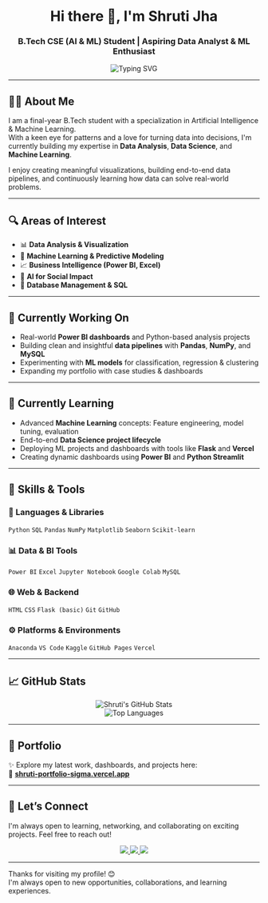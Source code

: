 <h1 align="center">Hi there 👋, I'm Shruti Jha</h1>
<h3 align="center">B.Tech CSE (AI & ML) Student | Aspiring Data Analyst & ML Enthusiast </h3>

<p align="center">
  <img src="https://readme-typing-svg.demolab.com?font=Fira+Code&pause=1000&color=F75C7E&width=435&lines=Data+Tells+Stories,+I+Translate+Them+📊;Aspiring+Data+Scientist+%7C+ML+Explorer+%7C+Tech+Lover;Turning+Raw+Data+into+Insights+and+Impact" alt="Typing SVG" />
</p>

---

## 👩‍💻 About Me

I am a final-year B.Tech student with a specialization in Artificial Intelligence & Machine Learning.  
With a keen eye for patterns and a love for turning data into decisions, I'm currently building my expertise in **Data Analysis**, **Data Science**, and **Machine Learning**.

I enjoy creating meaningful visualizations, building end-to-end data pipelines, and continuously learning how data can solve real-world problems.

---

## 🔍 Areas of Interest

- 📊 **Data Analysis & Visualization**
- 🤖 **Machine Learning & Predictive Modeling**
- 📈 **Business Intelligence (Power BI, Excel)**
- 🧠 **AI for Social Impact**
- 📂 **Database Management & SQL**

---

## 🔭 Currently Working On

- Real-world **Power BI dashboards** and Python-based analysis projects  
- Building clean and insightful **data pipelines** with **Pandas**, **NumPy**, and **MySQL**  
- Experimenting with **ML models** for classification, regression & clustering  
- Expanding my portfolio with case studies & dashboards

---

## 🌱 Currently Learning

- Advanced **Machine Learning** concepts: Feature engineering, model tuning, evaluation
- End-to-end **Data Science project lifecycle**
- Deploying ML projects and dashboards with tools like **Flask** and **Vercel**
- Creating dynamic dashboards using **Power BI** and **Python Streamlit**

---

## 💼 Skills & Tools

### 🧠 Languages & Libraries
`Python` `SQL` `Pandas` `NumPy` `Matplotlib` `Seaborn` `Scikit-learn`

### 📊 Data & BI Tools
`Power BI` `Excel` `Jupyter Notebook` `Google Colab` `MySQL`

### 🌐 Web & Backend
`HTML` `CSS` `Flask (basic)` `Git` `GitHub`

### ⚙️ Platforms & Environments
`Anaconda` `VS Code` `Kaggle` `GitHub Pages` `Vercel`

---

## 📈 GitHub Stats

<p align="center">
  <img src="https://github-readme-stats.vercel.app/api?username=shruti-jha&show_icons=true&theme=radical" alt="Shruti's GitHub Stats" />
  <br>
  <img src="https://github-readme-stats.vercel.app/api/top-langs/?username=shruti-jha&layout=compact&theme=radical" alt="Top Languages" />
</p>

---

## 🚀 Portfolio

✨ Explore my latest work, dashboards, and projects here:  
🔗 **[shruti-portfolio-sigma.vercel.app](https://shruti-portfolio-sigma.vercel.app/)**

---

## 🤝 Let’s Connect

I'm always open to learning, networking, and collaborating on exciting projects. Feel free to reach out!

<p align="center">
  <a href="https://www.linkedin.com/in/shruti-jha-000a6a275">
    <img src="https://img.shields.io/badge/LinkedIn-blue?style=for-the-badge&logo=linkedin&logoColor=white" />
  </a>
  <a href="mailto:shruti.email@example.com">
    <img src="https://img.shields.io/badge/Email-D14836?style=for-the-badge&logo=gmail&logoColor=white" />
  </a>
  <a href="https://shruti-portfolio-sigma.vercel.app/">
    <img src="https://img.shields.io/badge/Portfolio-purple?style=for-the-badge&logo=vercel&logoColor=white" />
  </a>
</p>

---

Thanks for visiting my profile! 😊  
I'm always open to new opportunities, collaborations, and learning experiences.
